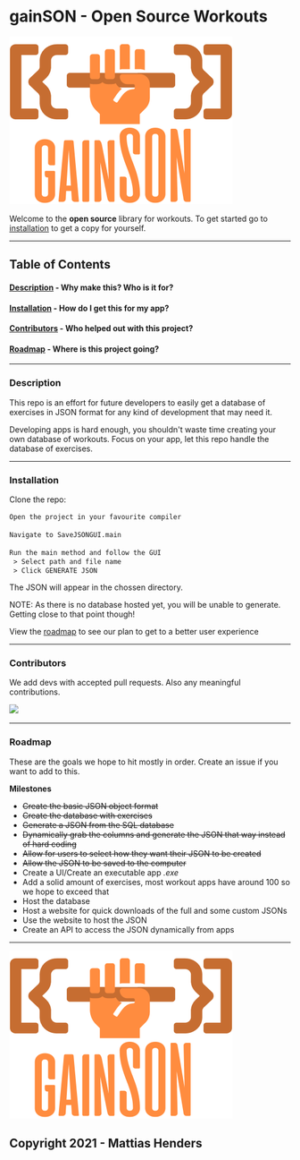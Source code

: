 
# gainSON - Open Source Workouts

![gainSON: Because you didn't tell me a better name in time.](assets/img/logo-small.png)

Welcome to the **open source** library for workouts.
To get started go to [installation](#installation) to get a copy for yourself.

___

## Table of Contents

####  [Description](#description)  - Why make this? Who is it for?
####  [Installation](#installation) - How do I get this for my app?
####  [Contributors](#contributors) - Who helped out with this project?
####  [Roadmap](#roadmap) - Where is this project going?

___

### <a name="description"></a> Description

This repo is an effort for future developers to easily get a database of exercises in JSON format for any kind of development that may need it.

Developing apps is hard enough, you shouldn't waste time creating your own database of workouts. Focus on your app, let this repo handle the database of exercises.
___

### <a name="installation"></a> Installation

Clone the repo:
```
Open the project in your favourite compiler

Navigate to SaveJSONGUI.main

Run the main method and follow the GUI
 > Select path and file name
 > Click GENERATE JSON
```
The JSON will appear in the chossen directory.

NOTE: As there is no database hosted yet, you will be unable to generate. Getting close to that point though!

View the [roadmap](#roadmap) to see our plan to get to a better user experience
___

### <a name="contributors"></a> Contributors

We add devs with accepted pull requests. Also any meaningful contributions.  

<a href="https://github.com/MattiasHenders">
  <img src="https://contrib.rocks/image?repo=MattiasHenders/gainSON" />
</a>

<!-- Made with [contributors-img](https://contrib.rocks) -->
___


### <a name="roadmap"></a> Roadmap

These are the goals we hope to hit mostly in order. 
Create an issue if you want to add to this.

**Milestones**
 - ~~Create the basic JSON object format~~
 - ~~Create the database with exercises~~
 - ~~Generate a JSON from the SQL database~~
 - ~~Dynamically grab the columns and generate the JSON that way instead of hard coding~~
 - ~~Allow for users to select how they want their JSON to be created~~
 - ~~Allow the JSON to be saved to the computer~~
 - Create a UI/Create an executable app *.exe* 
 - Add a solid amount of exercises, most workout apps have around 100 so we hope to exceed that
 - Host the database
 - Host a website for quick downloads of the full and some custom JSONs
 - Use the website to host the JSON
 - Create an API to access the JSON dynamically from apps
___

![gainSON: Because you didn't tell me a better name in time.](assets/img/logo-small.png)

## Copyright 2021 - Mattias Henders
